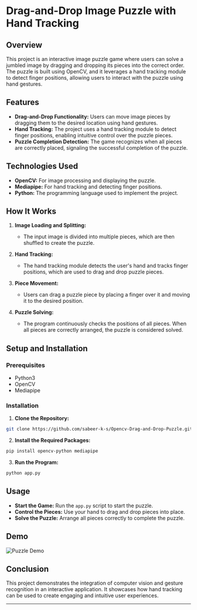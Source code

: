 # Drag-and-Drop Image Puzzle with Hand Tracking

## Overview

This project is an interactive image puzzle game where users can solve a jumbled image by dragging and dropping its pieces into the correct order. The puzzle is built using OpenCV, and it leverages a hand tracking module to detect finger positions, allowing users to interact with the puzzle using hand gestures.

## Features

- **Drag-and-Drop Functionality:** Users can move image pieces by dragging them to the desired location using hand gestures.
- **Hand Tracking:** The project uses a hand tracking module to detect finger positions, enabling intuitive control over the puzzle pieces.
- **Puzzle Completion Detection:** The game recognizes when all pieces are correctly placed, signaling the successful completion of the puzzle.

## Technologies Used

- **OpenCV:** For image processing and displaying the puzzle.
- **Mediapipe:** For hand tracking and detecting finger positions.
- **Python:** The programming language used to implement the project.

## How It Works

1. **Image Loading and Splitting:**
   - The input image is divided into multiple pieces, which are then shuffled to create the puzzle.

2. **Hand Tracking:**
   - The hand tracking module detects the user's hand and tracks finger positions, which are used to drag and drop puzzle pieces.

3. **Piece Movement:**
   - Users can drag a puzzle piece by placing a finger over it and moving it to the desired position.
   
4. **Puzzle Solving:**
   - The program continuously checks the positions of all pieces. When all pieces are correctly arranged, the puzzle is considered solved.

## Setup and Installation

### Prerequisites

- Python3
- OpenCV
- Mediapipe

### Installation

1. **Clone the Repository:**

```bash
git clone https://github.com/sabeer-k-s/Opencv-Drag-and-Drop-Puzzle.git
```

2. **Install the Required Packages:**

```bash
pip install opencv-python mediapipe
```

3. **Run the Program:**

```bash
python app.py
```

## Usage

- **Start the Game:** Run the `app.py` script to start the puzzle.
- **Control the Pieces:** Use your hand to drag and drop pieces into place.
- **Solve the Puzzle:** Arrange all pieces correctly to complete the puzzle.

## Demo

![Puzzle Demo](path/to/demo_image.png)

## Conclusion

This project demonstrates the integration of computer vision and gesture recognition in an interactive application. It showcases how hand tracking can be used to create engaging and intuitive user experiences.

---
